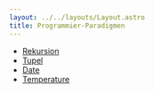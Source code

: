 ```yaml
---
layout: ../../layouts/Layout.astro
title: Programmier-Paradigmen
---
```


- [Rekursion](../rekursion)
- [Tupel](../tupel)
- [Date](../date)
- [Temperature](../temperature)